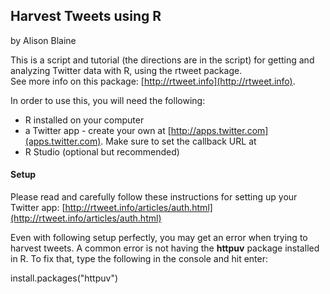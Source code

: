 ## Harvest Tweets using R
by Alison Blaine

This is a script and tutorial (the directions are in the script) for getting and analyzing Twitter data with R, using the rtweet package.  
See more info on this package: [http://rtweet.info](http://rtweet.info).


In order to use this, you will need the following:
* R installed on your computer
* a Twitter app - create your own at [http://apps.twitter.com](apps.twitter.com). Make sure to set the callback URL at 
* R Studio (optional but recommended)

#### Setup

Please read and carefully follow these instructions for setting up your Twitter app: [http://rtweet.info/articles/auth.html](http://rtweet.info/articles/auth.html)


Even with following setup perfectly, you may get an error when trying to harvest tweets. A common error is not having the **httpuv** package installed in R. 
To fix that, type the following in the console and hit enter: 

install.packages("httpuv")

